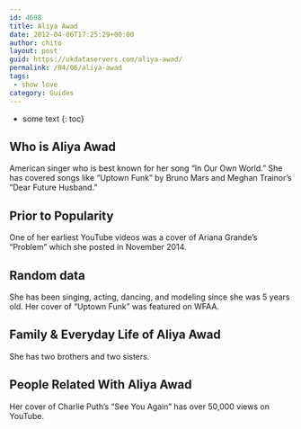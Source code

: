 ```yaml
---
id: 4698
title: Aliya Awad
date: 2012-04-06T17:25:29+00:00
author: chito
layout: post
guid: https://ukdataservers.com/aliya-awad/
permalink: /04/06/aliya-awad
tags:
 - show love
category: Guides
---
```


* some text
{: toc}
          
          
## Who is  Aliya Awad
                  
                  
                  
American singer who is best known for her song &#8220;In Our Own World.&#8221; She has covered songs like &#8220;Uptown Funk&#8221; by Bruno Mars and Meghan Trainor&#8217;s &#8220;Dear Future Husband.&#8221;
                  
                
                
                
## Prior to Popularity 
                  
                  
                  
One of her earliest YouTube videos was a cover of Ariana Grande&#8217;s &#8220;Problem&#8221; which she posted in November 2014.
                  
                
                
                
## Random data 
                  
                  
                  
She has been singing, acting, dancing, and modeling since she was 5 years old. Her cover of &#8220;Uptown Funk&#8221; was featured on WFAA. 
                  
                
                
                
## Family & Everyday Life of Aliya Awad
                  
                  
                  
She has two brothers and two sisters. 
                  
                
                
                
## People Related With  Aliya Awad
                  
                  
                  
Her cover of Charlie Puth&#8217;s &#8220;See You Again&#8221; has over 50,000 views on YouTube.
                  
                
              
            
          
          
          
    
    
  
